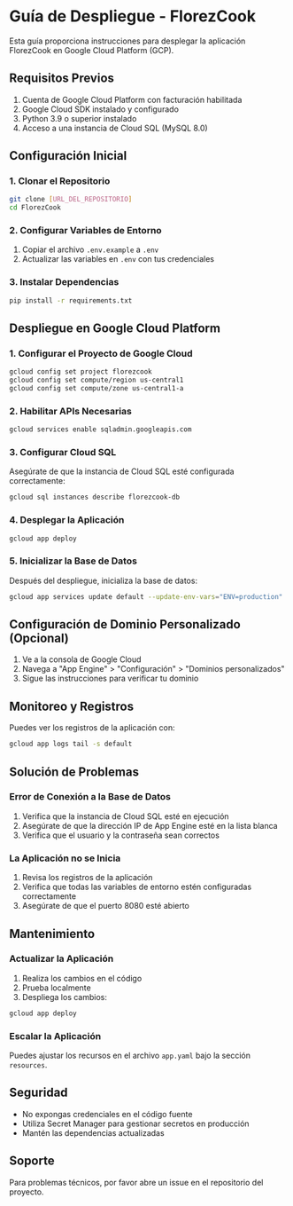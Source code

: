# Guía de Despliegue - FlorezCook

Esta guía proporciona instrucciones para desplegar la aplicación FlorezCook en Google Cloud Platform (GCP).

## Requisitos Previos

1. Cuenta de Google Cloud Platform con facturación habilitada
2. Google Cloud SDK instalado y configurado
3. Python 3.9 o superior instalado
4. Acceso a una instancia de Cloud SQL (MySQL 8.0)

## Configuración Inicial

### 1. Clonar el Repositorio

```bash
git clone [URL_DEL_REPOSITORIO]
cd FlorezCook
```

### 2. Configurar Variables de Entorno

1. Copiar el archivo `.env.example` a `.env`
2. Actualizar las variables en `.env` con tus credenciales

### 3. Instalar Dependencias

```bash
pip install -r requirements.txt
```

## Despliegue en Google Cloud Platform

### 1. Configurar el Proyecto de Google Cloud

```bash
gcloud config set project florezcook
gcloud config set compute/region us-central1
gcloud config set compute/zone us-central1-a
```

### 2. Habilitar APIs Necesarias

```bash
gcloud services enable sqladmin.googleapis.com
```

### 3. Configurar Cloud SQL

Asegúrate de que la instancia de Cloud SQL esté configurada correctamente:

```bash
gcloud sql instances describe florezcook-db
```

### 4. Desplegar la Aplicación

```bash
gcloud app deploy
```

### 5. Inicializar la Base de Datos

Después del despliegue, inicializa la base de datos:

```bash
gcloud app services update default --update-env-vars="ENV=production"
```

## Configuración de Dominio Personalizado (Opcional)

1. Ve a la consola de Google Cloud
2. Navega a "App Engine" > "Configuración" > "Dominios personalizados"
3. Sigue las instrucciones para verificar tu dominio

## Monitoreo y Registros

Puedes ver los registros de la aplicación con:

```bash
gcloud app logs tail -s default
```

## Solución de Problemas

### Error de Conexión a la Base de Datos

1. Verifica que la instancia de Cloud SQL esté en ejecución
2. Asegúrate de que la dirección IP de App Engine esté en la lista blanca
3. Verifica que el usuario y la contraseña sean correctos

### La Aplicación no se Inicia

1. Revisa los registros de la aplicación
2. Verifica que todas las variables de entorno estén configuradas correctamente
3. Asegúrate de que el puerto 8080 esté abierto

## Mantenimiento

### Actualizar la Aplicación

1. Realiza los cambios en el código
2. Prueba localmente
3. Despliega los cambios:

```bash
gcloud app deploy
```

### Escalar la Aplicación

Puedes ajustar los recursos en el archivo `app.yaml` bajo la sección `resources`.

## Seguridad

- No expongas credenciales en el código fuente
- Utiliza Secret Manager para gestionar secretos en producción
- Mantén las dependencias actualizadas

## Soporte

Para problemas técnicos, por favor abre un issue en el repositorio del proyecto.
